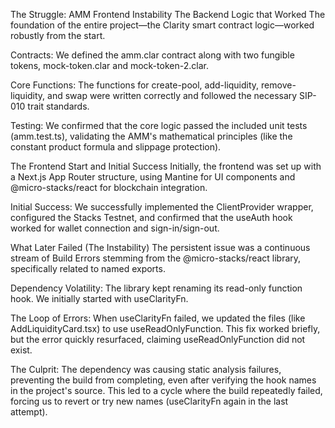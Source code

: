 The Struggle: AMM Frontend Instability
The Backend Logic that Worked
The foundation of the entire project—the Clarity smart contract logic—worked robustly from the start.

Contracts: We defined the amm.clar contract along with two fungible tokens, mock-token.clar and mock-token-2.clar.

Core Functions: The functions for create-pool, add-liquidity, remove-liquidity, and swap were written correctly and followed the necessary SIP-010 trait standards.

Testing: We confirmed that the core logic passed the included unit tests (amm.test.ts), validating the AMM's mathematical principles (like the constant product formula and slippage protection).

The Frontend Start and Initial Success
Initially, the frontend was set up with a Next.js App Router structure, using Mantine for UI components and @micro-stacks/react for blockchain integration.

Initial Success: We successfully implemented the ClientProvider wrapper, configured the Stacks Testnet, and confirmed that the useAuth hook worked for wallet connection and sign-in/sign-out.

What Later Failed (The Instability)
The persistent issue was a continuous stream of Build Errors stemming from the @micro-stacks/react library, specifically related to named exports.

Dependency Volatility: The library kept renaming its read-only function hook. We initially started with useClarityFn.

The Loop of Errors: When useClarityFn failed, we updated the files (like AddLiquidityCard.tsx) to use useReadOnlyFunction. This fix worked briefly, but the error quickly resurfaced, claiming useReadOnlyFunction did not exist.

The Culprit: The dependency was causing static analysis failures, preventing the build from completing, even after verifying the hook names in the project's source. This led to a cycle where the build repeatedly failed, forcing us to revert or try new names (useClarityFn again in the last attempt).

